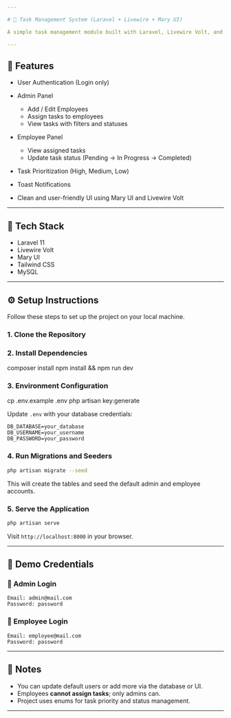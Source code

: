 ```yaml
---

# 📝 Task Management System (Laravel + Livewire + Mary UI)

A simple task management module built with Laravel, Livewire Volt, and Mary UI. Admins can manage employees and assign tasks. Employees can view and update task statuses.

---
```


## 🚀 Features

* User Authentication (Login only)
* Admin Panel

  * Add / Edit Employees
  * Assign tasks to employees
  * View tasks with filters and statuses
* Employee Panel

  * View assigned tasks
  * Update task status (Pending → In Progress → Completed)
* Task Prioritization (High, Medium, Low)
* Toast Notifications
* Clean and user-friendly UI using Mary UI and Livewire Volt

---

## 📂 Tech Stack

* Laravel 11
* Livewire Volt
* Mary UI
* Tailwind CSS
* MySQL

---

## ⚙️ Setup Instructions

Follow these steps to set up the project on your local machine.

### 1. Clone the Repository

### 2. Install Dependencies

composer install
npm install && npm run dev


### 3. Environment Configuration

cp .env.example .env
php artisan key:generate


Update `.env` with your database credentials:

```
DB_DATABASE=your_database
DB_USERNAME=your_username
DB_PASSWORD=your_password
```

### 4. Run Migrations and Seeders

```bash
php artisan migrate --seed
```

This will create the tables and seed the default admin and employee accounts.

### 5. Serve the Application

```bash
php artisan serve
```

Visit `http://localhost:8000` in your browser.

---

## 👥 Demo Credentials

### 🔑 Admin Login

```
Email: admin@mail.com
Password: password
```

### 👤 Employee Login

```
Email: employee@mail.com
Password: password
```

---

## 📌 Notes

* You can update default users or add more via the database or UI.
* Employees **cannot assign tasks**; only admins can.
* Project uses enums for task priority and status management.

---
